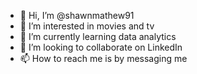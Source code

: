 - 👋 Hi, I’m @shawnmathew91
- 👀 I’m interested in movies and tv
- 🌱 I’m currently learning data analytics
- 💞️ I’m looking to collaborate on LinkedIn
- 📫 How to reach me is by messaging me

<!---
shawnmathew91/shawnmathew91 is a ✨ special ✨ repository because its `README.md` (this file) appears on your GitHub profile.
You can click the Preview link to take a look at your changes.
--->
